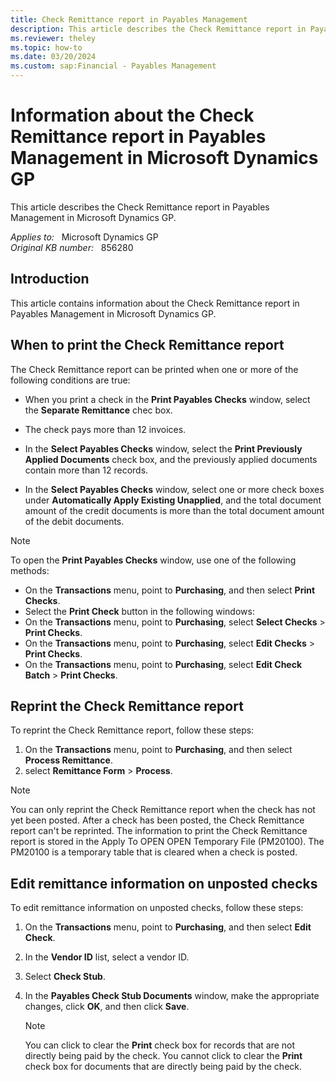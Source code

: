 ```yaml
---
title: Check Remittance report in Payables Management
description: This article describes the Check Remittance report in Payables Management in Microsoft Dynamics GP.
ms.reviewer: theley
ms.topic: how-to
ms.date: 03/20/2024
ms.custom: sap:Financial - Payables Management
---
```

# Information about the Check Remittance report in Payables Management in Microsoft Dynamics GP

This article describes the Check Remittance report in Payables Management in Microsoft Dynamics GP.

_Applies to:_ &nbsp; Microsoft Dynamics GP  
_Original KB number:_ &nbsp; 856280

## Introduction

This article contains information about the Check Remittance report in Payables Management in Microsoft Dynamics GP.

## When to print the Check Remittance report

The Check Remittance report can be printed when one or more of the following conditions are true:

- When you print a check in the **Print Payables Checks** window, select the **Separate Remittance** chec box.
- The check pays more than 12 invoices.

- In the **Select Payables Checks** window, select the **Print Previously Applied Documents** check box, and the previously applied documents contain more than 12 records.

- In the **Select Payables Checks** window, select one or more check boxes under **Automatically Apply Existing Unapplied**, and the total document amount of the credit documents is more than the total document amount of the debit documents.

> [!NOTE]
> To open the **Print Payables Checks** window, use one of the following methods:

- On the **Transactions** menu, point to **Purchasing**, and then select **Print Checks**.
- Select the **Print Check** button in the following windows:
- On the **Transactions** menu, point to **Purchasing**, select **Select Checks** > **Print Checks**.
- On the **Transactions** menu, point to **Purchasing**, select **Edit Checks** > **Print Checks**.
- On the **Transactions** menu, point to **Purchasing**, select **Edit Check Batch** > **Print Checks**.

## Reprint the Check Remittance report

To reprint the Check Remittance report, follow these steps:

1. On the **Transactions** menu, point to **Purchasing**, and then select **Process Remittance**.
2. select **Remittance Form** > **Process**.

> [!NOTE]
> You can only reprint the Check Remittance report when the check has not yet been posted. After a check has been posted, the Check Remittance report can't be reprinted. The information to print the Check Remittance report is stored in the Apply To OPEN OPEN Temporary File (PM20100). The PM20100 is a temporary table that is cleared when a check is posted.

## Edit remittance information on unposted checks

To edit remittance information on unposted checks, follow these steps:

1. On the **Transactions** menu, point to **Purchasing**, and then select **Edit Check**.
2. In the **Vendor ID** list, select a vendor ID.
3. Select **Check Stub**.

4. In the **Payables Check Stub Documents** window, make the appropriate changes, click **OK**, and then click **Save**.

    > [!NOTE]
    > You can click to clear the **Print** check box for records that are not directly being paid by the check. You cannot click to clear the **Print** check box for documents that are directly being paid by the check.
